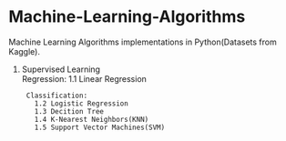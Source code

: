 # Machine-Learning-Algorithms

Machine Learning Algorithms implementations in Python(Datasets from Kaggle).
                                  
1. Supervised Learning                                                  
        Regression:
          1.1 Linear Regression
        
        Classification:      
          1.2 Logistic Regression
          1.3 Decition Tree
          1.4 K-Nearest Neighbors(KNN)
          1.5 Support Vector Machines(SVM)
